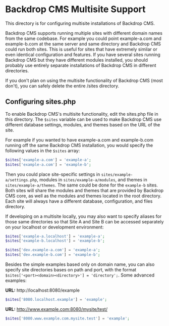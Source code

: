 Backdrop CMS Multisite Support
==============================

This directory is for configuring multisite installations of Backdrop CMS.

Backdrop CMS supports running multiple sites with different domain names from
the same codebase. For example you could point example-a.com and example-b.com
at the same server and same directory and Backdrop CMS could run both sites.
This is useful for sites that have extremely similar or even identical
configuration and features. If you have several sites running Backdrop CMS but
they have different modules installed, you should probably use entirely separate
installations of Backdrop CMS in different directories.

If you don't plan on using the multisite functionality of Backdrop CMS (most
don't), you can safely delete the entire /sites directory.

Configuring sites.php
---------------------

To enable Backdrop CMS's multisite functionality, edit the sites.php file in
this directory. The `$sites` variable can be used to make Backdrop CMS use
different database settings, modules, and themes based on the URL of the site.

For example if you wanted to have example-a.com and example-b.com running off
the same Backdrop CMS installation, you would specify the following values in
the `$sites` array:

```php
$sites['example-a.com'] = 'example-a';
$sites['example-a.com'] = 'example-b';
```

Then you could place site-specific settings in `sites/example-a/settings.php`,
modules in `sites/example-a/modules`, and themes in `sites/example-a/themes`.
The same could be done for the `example-b` sites. Both sites will share the
modules and themes that are provided by Backdrop CMS core, as well as the
modules and themes located in the root directory. Each site will always have
a different database, configuration, and files directory.

If developing on a multisite locally, you may also want to specify aliases for
those same directories so that Site A and Site B can be accessed separately on
your localhost or development environment:

```php
$sites['example-a.localhost'] = 'example-a';
$sites['example-b.localhost'] = 'example-b';

$sites['dev.example-a.com'] = 'example-a';
$sites['dev.example-b.com'] = 'example-b';
```

Besides the simple examples based only on domain name, you can also specify site
directories bases on path and port, with the format
`$sites['<port><domain><directory>'] = 'directory';`. Some advanced examples:

**URL:** http://localhost:8080/example
```php
$sites['8080.localhost.example'] = 'example';
```

**URL:** http://www.example.com:8080/mysite/test/
```php
$sites['8080.www.example.com.mysite.test'] = 'example';
```
